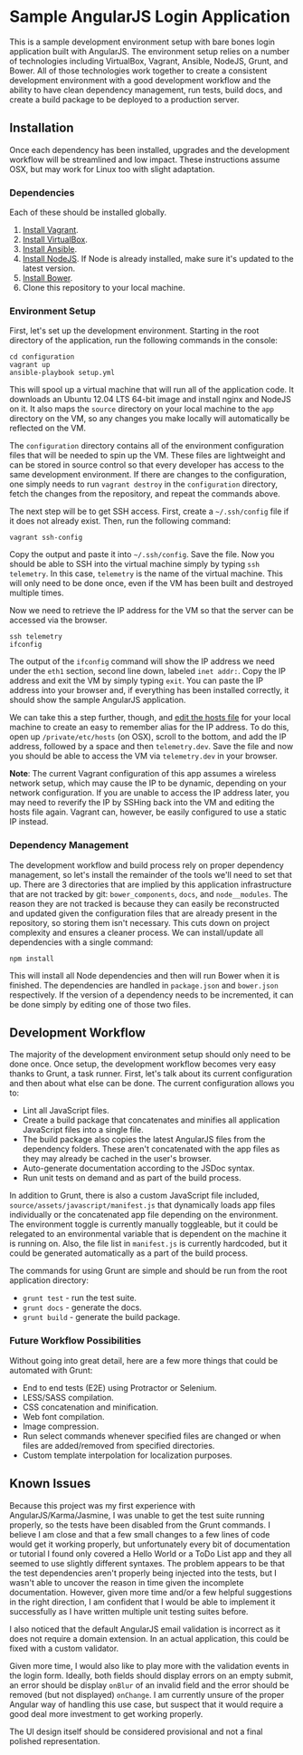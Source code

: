 # Sample AngularJS Login Application

This is a sample development environment setup with bare bones login application built with AngularJS. The environment setup relies on a number of technologies including VirtualBox, Vagrant, Ansible, NodeJS, Grunt, and Bower. All of those technologies work together to create a consistent development environment with a good development workflow and the ability to have clean dependency management, run tests, build docs, and create a build package to be deployed to a production server.

## Installation

Once each dependency has been installed, upgrades and the development workflow will be streamlined and low impact. These instructions assume OSX, but may work for Linux too with slight adaptation.

### Dependencies

Each of these should be installed globally.

1. [Install Vagrant](https://www.vagrantup.com/downloads.html).
2. [Install VirtualBox](https://www.virtualbox.org/wiki/Downloads).
3. [Install Ansible](http://docs.ansible.com/ansible/intro_installation.html).
4. [Install NodeJS](https://nodejs.org/en/download/stable/). If Node is already installed, make sure it's updated to the latest version.
5. [Install Bower](http://bower.io/#install-bower).
6. Clone this repository to your local machine.

### Environment Setup

First, let's set up the development environment. Starting in the root directory of the application, run the following commands in the console:

```
cd configuration
vagrant up
ansible-playbook setup.yml
```

This will spool up a virtual machine that will run all of the application code. It downloads an Ubuntu 12.04 LTS 64-bit image and install nginx and NodeJS on it. It also maps the `source` directory on your local machine to the `app` directory on the VM, so any changes you make locally will automatically be reflected on the VM. 

The `configuration` directory contains all of the environment configuration files that will be needed to spin up the VM. These files are lightweight and can be stored in source control so that every developer has access to the same development environment. If there are changes to the configuration, one simply needs to run `vagrant destroy` in the `configuration` directory, fetch the changes from the repository, and repeat the commands above.

The next step will be to get SSH access. First, create a `~/.ssh/config` file if it does not already exist. Then, run the following command:

```
vagrant ssh-config
```

Copy the output and paste it into `~/.ssh/config`. Save the file. Now you should be able to SSH into the virtual machine simply by typing `ssh telemetry`. In this case, `telemetry` is the name of the virtual machine. This will only need to be done once, even if the VM has been built and destroyed multiple times.

Now we need to retrieve the IP address for the VM so that the server can be accessed via the browser.

```
ssh telemetry
ifconfig
```

The output of the `ifconfig` command will show the IP address we need under the `eth1` section, second line down, labeled `inet addr:`. Copy the IP address and exit the VM by simply typing `exit`. You can paste the IP address into your browser and, if everything has been installed correctly, it should show the sample AngularJS application.

We can take this a step further, though, and [edit the hosts file](http://www.tekrevue.com/tip/edit-hosts-file-mac-os-x/) for your local machine to create an easy to remember alias for the IP address. To do this, open up `/private/etc/hosts` (on OSX), scroll to the bottom, and add the IP address, followed by a space and then `telemetry.dev`. Save the file and now you should be able to access the VM via `telemetry.dev` in your browser.

**Note**: The current Vagrant configuration of this app assumes a wireless network setup, which may cause the IP to be dynamic, depending on your network configuration. If you are unable to access the IP address later, you may need to reverify the IP by SSHing back into the VM and editing the hosts file again. Vagrant can, however, be easily configured to use a static IP instead.

### Dependency Management

The development workflow and build process rely on proper dependency management, so let's install the remainder of the tools we'll need to set that up. There are 3 directories that are implied by this application infrastructure that are not tracked by git: `bower_components`, `docs`, and `node__modules`. The reason they are not tracked is because they can easily be reconstructed and updated given the configuration files that are already present in the repository, so storing them isn't necessary. This cuts down on project complexity and ensures a cleaner process. We can install/update all dependencies with a single command:

```
npm install
```

This will install all Node dependencies and then will run Bower when it is finished. The dependencies are handled in `package.json` and `bower.json` respectively. If the version of a dependency needs to be incremented, it can be done simply by editing one of those two files.

## Development Workflow

The majority of the development environment setup should only need to be done once. Once setup, the development workflow becomes very easy thanks to Grunt, a task runner. First, let's talk about its current configuration and then about what else can be done. The current configuration allows you to:

- Lint all JavaScript files.
- Create a build package that concatenates and minifies all application JavaScript files into a single file.
- The build package also copies the latest AngularJS files from the dependency folders. These aren't concatenated with the app files as they may already be cached in the user's browser.
- Auto-generate documentation according to the JSDoc syntax.
- Run unit tests on demand and as part of the build process.

In addition to Grunt, there is also a custom JavaScript file included, `source/assets/javascript/manifest.js` that dynamically loads app files individually or the concatenated app file depending on the environment. The environment toggle is currently manually toggleable, but it could be relegated to an environmental variable that is dependent on the machine it is running on. Also, the file list in `manifest.js` is currently hardcoded, but it could be generated automatically as a part of the build process.

The commands for using Grunt are simple and should be run from the root application directory:

- `grunt test` - run the test suite.
- `grunt docs` - generate the docs.
- `grunt build` - generate the build package.

### Future Workflow Possibilities

Without going into great detail, here are a few more things that could be automated with Grunt:

- End to end tests (E2E) using Protractor or Selenium.
- LESS/SASS compilation.
- CSS concatenation and minification.
- Web font compilation.
- Image compression.
- Run select commands whenever specified files are changed or when files are added/removed from specified directories.
- Custom template interpolation for localization purposes.

## Known Issues

Because this project was my first experience with AngularJS/Karma/Jasmine, I was unable to get the test suite running properly, so the tests have been disabled from the Grunt commands. I believe I am close and that a few small changes to a few lines of code would get it working properly, but unfortunately every bit of documentation or tutorial I found only covered a Hello World or a ToDo List app and they all seemed to use slightly different syntaxes. The problem appears to be that the test dependencies aren't properly being injected into the tests, but I wasn't able to uncover the reason in time given the incomplete documentation. However, given more time and/or a few helpful suggestions in the right direction, I am confident that I would be able to implement it successfully as I have written multiple unit testing suites before.

I also noticed that the default AngularJS email validation is incorrect as it does not require a domain extension. In an actual application, this could be fixed with a custom validator.

Given more time, I would also like to play more with the validation events in the login form. Ideally, both fields should display errors on an empty submit, an error should be display `onBlur` of an invalid field and the error should be removed (but not displayed) `onChange`. I am currently unsure of the proper Angular way of handling this use case, but suspect that it would require a good deal more investment to get working properly.

The UI design itself should be considered provisional and not a final polished representation.